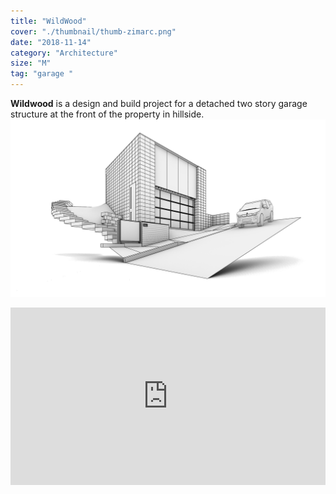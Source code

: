 ```yaml
---
title: "WildWood"
cover: "./thumbnail/thumb-zimarc.png"
date: "2018-11-14"
category: "Architecture"
size: "M"
tag: "garage "
---
```

**Wildwood** is a design and build project for a detached two story garage structure  at the front of the property in hillside.
![Zimarc](img/1228wildwood.png)

<div style="padding:56.25% 0 0 0;position:relative;"><iframe src="https://player.vimeo.com/video/301973591?title=0&byline=0&portrait=0" style="position:absolute;top:0;left:0;width:100%;height:100%;" frameborder="0" webkitallowfullscreen mozallowfullscreen allowfullscreen></iframe></div><script src="https://player.vimeo.com/api/player.js"></script>


